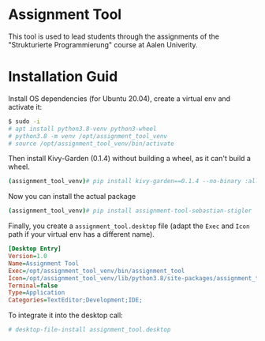 # Assignment Tool

This tool is used to lead students through the assignments of the 
"Strukturierte Programmierung" course at Aalen Univerity.

# Installation Guid

Install OS dependencies (for Ubuntu 20.04), create a virtual env and activate it:

```bash
$ sudo -i 
# apt install python3.8-venv python3-wheel
# python3.8 -m venv /opt/assignment_tool_venv
# source /opt/assignment_tool_venv/bin/activate
```

Then install Kivy-Garden (0.1.4) without building a wheel, as it can't build a wheel.

```bash
(assignment_tool_venv)# pip install kivy-garden==0.1.4 --no-binary :all:
```

Now you can install the actual package

```bash
(assignment_tool_venv)# pip install assignment-tool-sebastian-stigler
```

Finally, you create a `assignment_tool.desktop` file (adapt the `Exec` and `Icon` path if your
virtual env has a different name).

```ini
[Desktop Entry]
Version=1.0
Name=Assignment Tool
Exec=/opt/assignment_tool_venv/bin/assignment_tool
Icon=/opt/assignment_tool_venv/lib/python3.8/site-packages/assignment_tool/assets/logo.png
Terminal=false
Type=Application
Categories=TextEditor;Development;IDE;
```

To integrate it into the desktop call:

```bash
# desktop-file-install assignment_tool.desktop
```